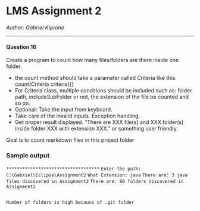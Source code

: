 # LMS Assignment 2

*Author: Gabriel Kiprono*

---
#### Question 16
Create a program to count how many files/folders are there inside one folder.
- the count method should take a parameter called Criteria like this: count(Criteria criteria){}
- For Criteria class, multiple conditions should be included such as: folder path, includeSubFolder or not, the extension of the file be counted and so on. 
- Optional: Take the input from keyboard.
- Take care of the invalid inputs. Exception handling.
- Get proper result displayed.
”There are XXX file(s) and XXX folder(s) inside folder XXX with extension XXX.” or something user friendly.


Goal is to count markdown files in this project folder

### Sample output

```***********************************```
``Enter the path: C:\Gabriel\Eclipse\Assignment2``
``What Extension: java``
``There are: 3 java files discovered in Assignment2``
``There are: 90 folders discovered in Assignment2``
``````

Number of folders is high because of .git folder
